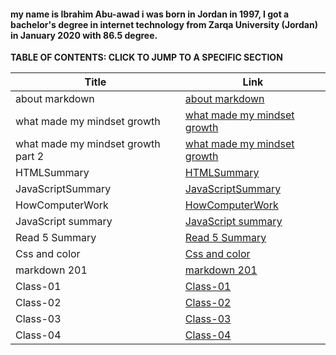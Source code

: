#### my name is Ibrahim Abu-awad i was born in Jordan in 1997, I got a bachelor's degree in internet technology from Zarqa University (Jordan) in January 2020 with 86.5 degree.


**TABLE OF CONTENTS: CLICK TO JUMP TO A SPECIFIC SECTION**



| Title      | Link |
| ----------- | ----------- |
| about markdown      | [about markdown](https://ibrahimabuawad.github.io/reading-notes/MarkDown_Inf)       |
| what made my mindset growth   | [what made my mindset growth](https://ibrahimabuawad.github.io/reading-notes/myway)       |
| what made my mindset growth part 2          | [what made my mindset growth](https://ibrahimabuawad.github.io/reading-notes/GitSummary)            |
| HTMLSummary            | [HTMLSummary](https://ibrahimabuawad.github.io/reading-notes/HTMLSummary)
| JavaScriptSummary            | [JavaScriptSummary](https://ibrahimabuawad.github.io/reading-notes/JavaScript_jQuery_Summary)
| HowComputerWork            | [HowComputerWork](https://ibrahimabuawad.github.io/reading-notes/HowComputersWork)
| JavaScript summary            | [JavaScript summary](https://ibrahimabuawad.github.io/reading-notes/Read4c)
| Read 5 Summary            | [Read 5 Summary](https://ibrahimabuawad.github.io/reading-notes/Read5)             | 
| Css and color            | [Css and color](https://ibrahimabuawad.github.io/reading-notes/Css_Color)             | 
| markdown 201            | [markdown 201](https://ibrahimabuawad.github.io/reading-notes/MarkDown201)            |
| Class-01            | [Class-01](https://ibrahimabuawad.github.io/reading-notes/class-01)             |
| Class-02            | [Class-02](https://ibrahimabuawad.github.io/reading-notes/class-02)             |
| Class-03            | [Class-03](https://ibrahimabuawad.github.io/reading-notes/class-03)
| Class-04            | [Class-04](https://ibrahimabuawad.github.io/reading-notes/class-04) |
